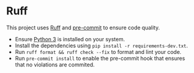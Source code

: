 # Ruff

This project uses [Ruff](https://github.com/astral-sh/ruff) and [pre-commit](https://pre-commit.com/) to ensure code quality.

* Ensure [Python 3](https://www.python.org/downloads/) is installed on your system.
* Install the dependencies using `pip install -r requirements-dev.txt`.
* Run `ruff format && ruff check --fix` to format and lint your code.
* Run `pre-commit install` to enable the pre-commit hook that ensures that no violations are commited.

